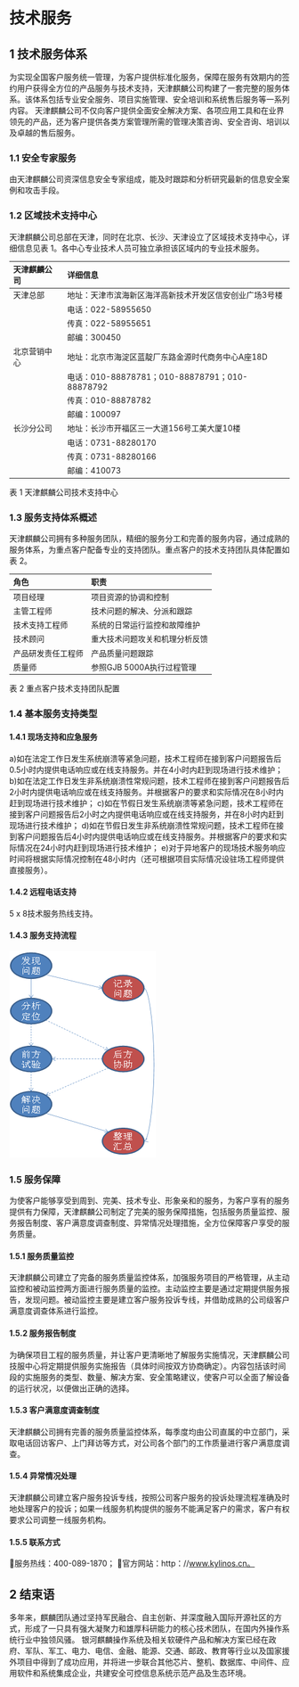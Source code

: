 # 技术服务
## 1 技术服务体系
为实现全国客户服务统一管理，为客户提供标准化服务，保障在服务有效期内的签约用户获得全方位的产品服务与技术支持，天津麒麟公司构建了一套完整的服务体系。该体系包括专业安全服务、项目实施管理、安全培训和系统售后服务等一系列内容。
天津麒麟公司不仅向客户提供全面安全解决方案、各项应用工具和在业界领先的产品，还为客户提供各类方案管理所需的管理决策咨询、安全咨询、培训以及卓越的售后服务。
### 1.1 安全专家服务
由天津麒麟公司资深信息安全专家组成，能及时跟踪和分析研究最新的信息安全案例和攻击手段。
### 1.2 区域技术支持中心
天津麒麟公司总部在天津，同时在北京、长沙、天津设立了区域技术支持中心，详细信息见表 1。各中心专业技术人员可独立承担该区域内的专业技术服务。

|天津麒麟公司	|详细信息|
| :------------ | :------------ |
|天津总部|	地址：天津市滨海新区海洋高新技术开发区信安创业广场3号楼
||电话：022-58955650
||传真：022-58955651
||邮编：300450
|北京营销中心|	地址：北京市海淀区蓝靛厂东路金源时代商务中心A座18D
||电话：010-88878781；010-88878791；010-88878792
||传真：010-88878782
||邮编：100097
|长沙分公司|	地址：长沙市开福区三一大道156号工美大厦10楼
||电话：0731-88280170
||传真：0731-88280166
||邮编：410073
表 1 天津麒麟公司技术支持中心
### 1.3 服务支持体系概述
天津麒麟公司拥有多种服务团队，精细的服务分工和完善的服务内容，通过成熟的服务体系，为重点客户配备专业的支持团队。重点客户的技术支持团队具体配置如表 2。

|角色	|职责
| :------------ | :------------ |
|项目经理	|项目资源的协调和控制
|主管工程师|	技术问题的解决、分派和跟踪
|技术支持工程师|	系统的日常运行监控和故障维护
|技术顾问|	重大技术问题攻关和机理分析反馈
|产品研发责任工程师|	产品质量问题跟踪
|质量师	|参照GJB 5000A执行过程管理
表 2 重点客户技术支持团队配置
### 1.4 基本服务支持类型
#### 1.4.1 现场支持和应急服务
a)如在法定工作日发生系统崩溃等紧急问题，技术工程师在接到客户问题报告后0.5小时内提供电话响应或在线支持服务。并在4小时内赶到现场进行技术维护；
b)如在法定工作日发生非系统崩溃性常规问题，技术工程师在接到客户问题报告后2小时内提供电话响应或在线支持服务。并根据客户的要求和实际情况在8小时内赶到现场进行技术维护；
c)如在节假日发生系统崩溃等紧急问题，技术工程师在接到客户问题报告后2小时之内提供电话响应或在线支持服务，并在8小时内赶到现场进行技术维护；
d)如在节假日发生非系统崩溃性常规问题，技术工程师在接到客户问题报告后4小时内提供电话响应或在线支持服务。并根据客户的要求和实际情况在24小时内赶到现场进行技术维护；
e)对于异地客户的现场技术服务响应时间将根据实际情况控制在48小时内（还可根据项目实际情况设驻场工程师提供直接服务）。
#### 1.4.2 远程电话支持
5 x 8技术服务热线支持。
#### 1.4.3 服务支持流程

![图 1 服务支持流程](image/1.png)
### 1.5 服务保障
为使客户能够享受到周到、完美、技术专业、形象亲和的服务，为客户享有的服务提供有力保障，天津麒麟公司制定了完美的服务保障措施，包括服务质量监控、服务报告制度、客户满意度调查制度、异常情况处理措施，全方位保障客户享受的服务质量。
#### 1.5.1 服务质量监控
天津麒麟公司建立了完备的服务质量监控体系，加强服务项目的严格管理，从主动监控和被动监控两方面进行服务质量的监控。主动监控主要是通过定期提供服务报告，发现问题。被动监控主要是建立客户服务投诉专线，并借助成熟的公司级客户满意度调查体系进行监控。
#### 1.5.2 服务报告制度
为确保项目工程的服务质量，并让客户更清晰地了解服务实施情况，天津麒麟公司技服中心将定期提供服务实施报告（具体时间按双方协商确定）。内容包括该时间段的实施服务的类型、数量、解决方案、安全策略建议，使客户可以全面了解设备的运行状况，以便做出正确的选择。
#### 1.5.3 客户满意度调查制度
天津麒麟公司拥有完善的服务质量监控体系，每季度均由公司直属的中立部门，采取电话回访客户、上门拜访等方式，对公司各个部门的工作质量进行客户满意度调查。
#### 1.5.4 异常情况处理
天津麒麟公司建立客户服务投诉专线，按照公司客户服务的投诉处理流程准确及时地处理客户的投诉；如果一线服务机构提供的服务不能满足客户的需求，客户有权要求公司调整一线服务机构。
#### 1.5.5 联系方式
服务热线：400-089-1870；
官方网站：http：//www.kylinos.cn。




## 2 结束语
多年来，麒麟团队通过坚持军民融合、自主创新、并深度融入国际开源社区的方式，形成了一只具有强大凝聚力和雄厚科研能力的核心技术团队，在国内外操作系统行业中独领风骚。
银河麒麟操作系统及相关软硬件产品和解决方案已经在政府、军队、军工、电力、电信、金融、能源、交通、邮政、教育等行业以及国家援外项目中得到了成功应用，并将进一步联合其他芯片、整机、数据库、中间件、应用软件和系统集成企业，共建安全可控信息系统示范产品及生态环境。
